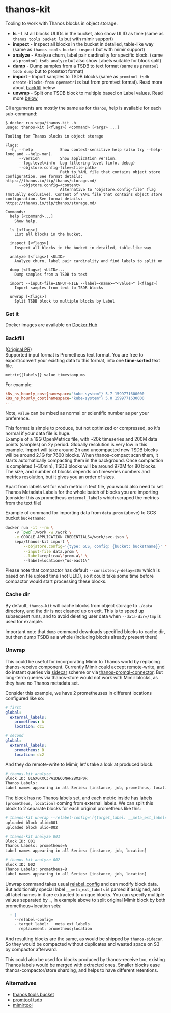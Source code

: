 # thanos-kit
Tooling to work with Thanos blocks in object storage.

- **ls** - List all blocks ULIDs in the bucket, also show ULID as time (same as `thanos tools bucket ls` but with mimir support)
- **inspect** - Inspect all blocks in the bucket in detailed, table-like way (same as `thanos tools bucket inspect` but with mimir support)
- **analyze** - Analyze churn, label pair cardinality for specific block. (same as `promtool tsdb analyze` but also show Labels suitable for block split)
- **dump** - Dump samples from a TSDB to text format (same as `promtool tsdb dump` but to promtext format)
- **import** - Import samples to TSDB blocks (same as `promtool tsdb create-blocks-from openmetrics` but from promtext format). Read more about [backfill](#backfill) below
- **unwrap** - Split one TSDB block to multiple based on Label values. Read more [below](#unwrap)

Cli arguments are mostly the same as for `thanos`, help is available for each sub-command:
```
$ docker run sepa/thanos-kit -h
usage: thanos-kit [<flags>] <command> [<args> ...]

Tooling for Thanos blocks in object storage

Flags:
  -h, --help            Show context-sensitive help (also try --help-long and --help-man).
      --version         Show application version.
      --log.level=info  Log filtering level (info, debug)
      --objstore.config-file=<file-path>
                        Path to YAML file that contains object store configuration. See format details: https://thanos.io/tip/thanos/storage.md/
      --objstore.config=<content>
                        Alternative to 'objstore.config-file' flag (mutually exclusive). Content of YAML file that contains object store configuration. See format details: https://thanos.io/tip/thanos/storage.md/

Commands:
  help [<command>...]
    Show help.

  ls [<flags>]
    List all blocks in the bucket.

  inspect [<flags>]
    Inspect all blocks in the bucket in detailed, table-like way

  analyze [<flags>] <ULID>
    Analyze churn, label pair cardinality and find labels to split on

  dump [<flags>] <ULID>...
    Dump samples from a TSDB to text

  import --input-file=INPUT-FILE --label=<name>="<value>" [<flags>]
    Import samples from text to TSDB blocks

  unwrap [<flags>]
    Split TSDB block to multiple blocks by Label
```

### Get it
Docker images are available on [Docker Hub](https://hub.docker.com/repository/docker/sepa/thanos-kit/tags)

### Backfill
([Original PR](https://github.com/prometheus/prometheus/pull/7586))  
Supported input format is Prometheus text format.
You are free to export/convert your existing data to this format, into one **time-sorted** text file.

`metric{[labels]} value timestamp_ms`

For example:
```ini
k8s_ns_hourly_cost{namespace="kube-system"} 5.7 1599771600000
k8s_ns_hourly_cost{namespace="kube-system"} 5.0 1599771630000
...
```

Note, `value` can be mixed as normal or scientific number as per your preference.

This format is simple to produce, but not optimized or compressed, so it's normal if your data file is huge.  
Example of a 19G OpenMetrics file, with ~20k timeseries and 200M data points (samples) on 2y period. Globally resolution is very low in this example.
Import will take around 2h and uncompacted new TSDB blocks will be around 2.1G for 7600 blocks. When thanos-compact scan them, it starts automatically compacting them in the background. Once compaction is completed (~30min), TSDB blocks will be around 970M for 80 blocks.  
The size, and number of blocks depends on timeseries numbers and metrics resolution, but it gives you an order of sizes.

Apart from labels set for each metric in text file, you would also need to set Thanos Metadata Labels for the whole batch of blocks you are importing (consider this as prometheus `external_labels` which scraped the metrics from the text file)

Example of command for importing data from `data.prom` (above) to GCS bucket `bucketname`:
```bash
docker run -it --rm \ 
    -v `pwd`:/work -w /work \
    -e GOOGLE_APPLICATION_CREDENTIALS=/work/svc.json \ 
    sepa/thanos-kit import \
        --objstore.config='{type: GCS, config: {bucket: bucketname}}' \
        --input-file data.prom \
        --label=replica=\"prom-a\" \ 
        --label=location=\"us-east1\"
```
Please note that compactor has default `--consistency-delay=30m` which is based on file upload time (not ULID), so it could take some time before compactor would start processing these blocks.

### Cache dir
By default, `thanos-kit` will cache blocks from object storage to `./data` directory, and the dir is not cleaned up on exit. This is to speed up subsequent runs, and to avoid deleting user data when `--data-dir=/tmp` is used for example.

Important note that `dump` command downloads specified blocks to cache dir, but then dump TSDB as a whole (including blocks already present there)

### Unwrap

This could be useful for incorporating Mimir to Thanos world by replacing thanos-receive component. Currently Mimir could accept remote-write, and do instant queries via [sidecar](https://grafana.com/docs/mimir/latest/set-up/migrate/migrate-from-thanos-to-mimir-with-thanos-sidecar/) scheme or via [thanos-promql-connector](https://github.com/thanos-community/thanos-promql-connector). But long-term queries via thanos-store would not work with Mimir blocks, as they have no Thanos metadata set. 

Consider this example, we have 2 prometheuses in different locations configured like so:
```yml
# first
global:
  external_labels:
    prometheus: A
    location: dc1

# second
global:
  external_labels:
    prometheus: B
    location: dc2
```

And they do remote-write to Mimir, let's take a look at produced block:
```bash
# thanos-kit analyze
Block ID: 01GXGKXC3PA1DE6QNAH2BM2P0R
Thanos Labels:
Label names appearing in all Series: [instance, job, prometheus, location]
```

The block has no Thanos labels set, and each metric inside has labels `[prometheus, location]` coming from external_labels. We can split this block to 2 separate blocks for each original prometheus like this:
```bash
# thanos-kit unwrap --relabel-config='[{target_label: __meta_ext_labels, replacement: prometheus}]'
uploaded block ulid=001
uploaded block ulid=002

# thanos-kit analyze 001
Block ID: 001
Thanos Labels: prometheus=A
Label names appearing in all Series: [instance, job, location]

# thanos-kit analyze 002
Block ID: 002
Thanos Labels: prometheus=B
Label names appearing in all Series: [instance, job, location]
```
Unwrap command takes usual [relabel_config](https://prometheus.io/docs/prometheus/latest/configuration/configuration/#relabel_config) and can modify block data. But additionally special label `__meta_ext_labels` is parsed if assigned, and all label names in it are extracted to unique blocks. You can specify multiple values separated by `;`, in example above to split original Mimir block by both prometheus+location sets:
```yaml
  - |
    --relabel-config=
    - target_label: __meta_ext_labels
      replacement: prometheus;location
```
And resulting blocks are the same, as would be shipped by `thanos-sidecar`. So they would be compacted without duplicates and wasted space on S3 by compactor afterward. 

This could also be used for blocks produced by thanos-receive too, existing Thanos labels would be merged with extracted ones. Smaller blocks ease thanos-compactor/store sharding, and helps to have different retentions.

### Alternatives
- [thanos tools bucket](https://thanos.io/tip/components/tools.md/#bucket)
- [promtool tsdb](https://prometheus.io/docs/prometheus/latest/command-line/promtool/#promtool-tsdb)
- [mimirtool](https://grafana.com/docs/mimir/latest/manage/tools/mimirtool/#backfill)
